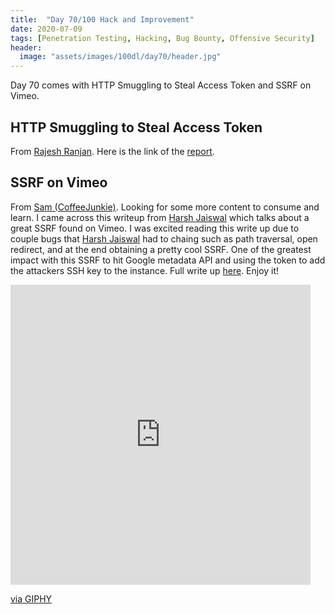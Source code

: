 ```yaml
---
title:  "Day 70/100 Hack and Improvement"
date: 2020-07-09
tags: [Penetration Testing, Hacking, Bug Bounty, Offensive Security]
header: 
  image: "assets/images/100dl/day70/header.jpg"
---
```


Day 70 comes with  HTTP Smuggling to Steal Access Token and SSRF on Vimeo. 

## HTTP Smuggling to Steal Access Token

From [Rajesh Ranjan](https://twitter.com/eh_rajesh). Here is the link of the [report](https://hackerone.com/reports/771666).

## SSRF on Vimeo

From [Sam (CoffeeJunkie)](https://twitter.com/coffeejunkiee_). Looking for some more content to consume and learn. I came across this writeup from [Harsh Jaiswal](https://twitter.com/rootxharsh) which talks about a great SSRF found on Vimeo. I was excited reading this write up due to couple bugs that [Harsh Jaiswal](https://twitter.com/rootxharsh) had to chaing such as path traversal, open redirect, and at the end obtaining a pretty cool SSRF. One of the greatest impact with this SSRF to hit Google metadata API and using the token to add the attackers SSH key to the instance. Full write up [here](https://medium.com/@rootxharsh_90844/vimeo-ssrf-with-code-execution-potential-68c774ba7c1e). Enjoy it! 

<iframe src="https://giphy.com/embed/l4FGo2HgcJHi4prFK" width="480" height="480" frameBorder="0" class="giphy-embed" allowFullScreen></iframe><p><a href="https://giphy.com/gifs/loop-glitch-matrix-l4FGo2HgcJHi4prFK">via GIPHY</a></p>